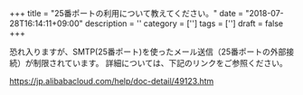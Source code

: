 +++
title = "25番ポートの利用について教えてください。"
date = "2018-07-28T16:14:11+09:00"
description = ''
category = ['']
tags = ['']
draft = false
+++

恐れ入りますが、SMTP(25番ポート)を使ったメール送信（25番ポートの外部接続）が制限されています。
詳細については、下記のリンクをご参照ください。 

https://jp.alibabacloud.com/help/doc-detail/49123.htm
